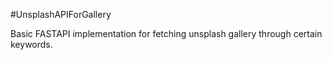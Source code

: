 #UnsplashAPIForGallery

Basic FASTAPI implementation for fetching unsplash gallery through certain keywords.
